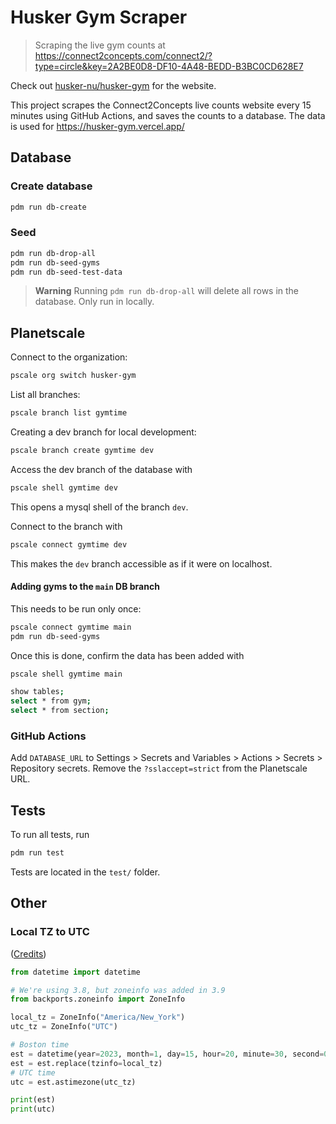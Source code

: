 # Husker Gym Scraper

> Scraping the live gym counts at https://connect2concepts.com/connect2/?type=circle&key=2A2BE0D8-DF10-4A48-BEDD-B3BC0CD628E7

Check out [husker-nu/husker-gym](https://github.com/husker-nu/husker-gym) for the website.

This project scrapes the Connect2Concepts live counts website every 15 minutes using GitHub Actions, and saves the counts to a database. The data is used for https://husker-gym.vercel.app/

## Database

### Create database

```bash
pdm run db-create
```

### Seed

```bash
pdm run db-drop-all
pdm run db-seed-gyms
pdm run db-seed-test-data
```

> **Warning**
> Running `pdm run db-drop-all` will delete all rows in the database. Only run in locally.

## Planetscale

Connect to the organization:

```bash
pscale org switch husker-gym
```

List all branches:

```bash
pscale branch list gymtime
```

Creating a dev branch for local development:

```bash
pscale branch create gymtime dev
```

Access the dev branch of the database with

```bash
pscale shell gymtime dev
```

This opens a mysql shell of the branch `dev`.

Connect to the branch with

```bash
pscale connect gymtime dev
```

This makes the `dev` branch accessible as if it were on localhost.

#### Adding gyms to the `main` DB branch

This needs to be run only once:

```bash
pscale connect gymtime main
pdm run db-seed-gyms
```

Once this is done, confirm the data has been added with 

```bash
pscale shell gymtime main

show tables;
select * from gym;
select * from section;
```

### GitHub Actions

Add `DATABASE_URL` to Settings > Secrets and Variables > Actions > Secrets > Repository secrets. Remove the `?sslaccept=strict` from the Planetscale URL.

## Tests

To run all tests, run

```bash
pdm run test
```

Tests are located in the `test/` folder.

## Other

### Local TZ to UTC

([Credits](https://stackoverflow.com/a/69261133/8677167))

```py
from datetime import datetime

# We're using 3.8, but zoneinfo was added in 3.9
from backports.zoneinfo import ZoneInfo

local_tz = ZoneInfo("America/New_York")
utc_tz = ZoneInfo("UTC")

# Boston time
est = datetime(year=2023, month=1, day=15, hour=20, minute=30, second=0)
est = est.replace(tzinfo=local_tz)
# UTC time
utc = est.astimezone(utc_tz)

print(est)
print(utc)
```
